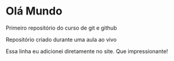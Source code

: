 # Olá Mundo
 Primeiro repositório do curso de git e github

 Repositório criado durante uma aula ao vivo

Essa linha eu adicionei diretamente no site. Que impressionante!

